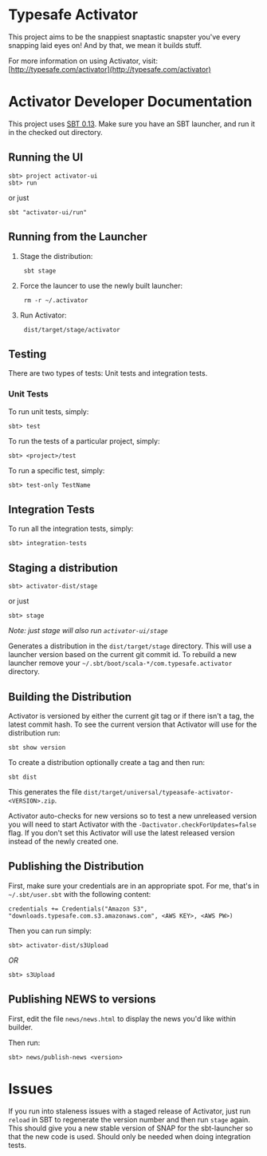 # Typesafe Activator

This project aims to be the snappiest snaptastic snapster you've every snapping laid eyes on!  And by that, we mean it builds stuff.

For more information on using Activator, visit: [http://typesafe.com/activator](http://typesafe.com/activator)

# Activator Developer Documentation

This project uses [SBT 0.13](http://scala-sbt.org).   Make sure you have an SBT launcher, and run it in the checked out directory.


## Running the UI

    sbt> project activator-ui
    sbt> run

or just

    sbt "activator-ui/run"


## Running from the Launcher

1. Stage the distribution:

        sbt stage

2. Force the launcer to use the newly built launcher:

        rm -r ~/.activator

3. Run Activator:

        dist/target/stage/activator


## Testing

There are two types of tests:  Unit tests and integration tests.

### Unit Tests

To run unit tests, simply:

    sbt> test

To run the tests of a particular project, simply:

    sbt> <project>/test

To run a specific test, simply:

    sbt> test-only TestName

## Integration Tests

To run all the integration tests, simply:

    sbt> integration-tests



## Staging a distribution

    sbt> activator-dist/stage

or just

    sbt> stage 

*Note: just stage will also run `activator-ui/stage`*

Generates a distribution in the `dist/target/stage` directory.  This will use a launcher version based on the current git commit id.  To rebuild a new launcher remove your `~/.sbt/boot/scala-*/com.typesafe.activator` directory.

## Building the Distribution

Activator is versioned by either the current git tag or if there isn't a tag, the latest commit hash.  To see the current version that Activator will use for the distribution run:

    sbt show version

To create a distribution optionally create a tag and then run:

    sbt dist

This generates the file `dist/target/universal/typeasafe-activator-<VERSION>.zip`.

Activator auto-checks for new versions so to test a new unreleased version you will need to start Activator with the `-Dactivator.checkForUpdates=false` flag.  If you don't set this Activator will use the latest released version instead of the newly created one.

## Publishing the Distribution

First, make sure your credentials are in an appropriate spot.  For me, that's in `~/.sbt/user.sbt` with the following content:

    credentials += Credentials("Amazon S3", "downloads.typesafe.com.s3.amazonaws.com", <AWS KEY>, <AWS PW>)

Then you can run simply:

    sbt> activator-dist/s3Upload

*OR*

    sbt> s3Upload
    

## Publishing NEWS to versions

First, edit the file `news/news.html` to display the news you'd like within builder.

Then run:

    sbt> news/publish-news <version>


# Issues

If you run into staleness issues with a staged release of Activator, just run `reload` in SBT to regenerate the version number and then run `stage` again.   This should give you a new stable version of SNAP for the sbt-launcher so that the new code is used.   Should only be needed when doing integration tests.
